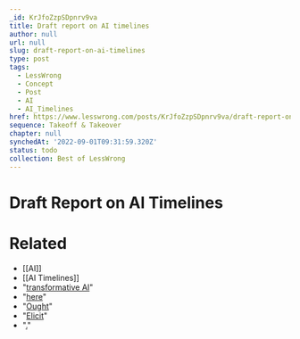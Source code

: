 ```yaml
---
_id: KrJfoZzpSDpnrv9va
title: Draft report on AI timelines
author: null
url: null
slug: draft-report-on-ai-timelines
type: post
tags:
  - LessWrong
  - Concept
  - Post
  - AI
  - AI_Timelines
href: https://www.lesswrong.com/posts/KrJfoZzpSDpnrv9va/draft-report-on-ai-timelines
sequence: Takeoff & Takeover
chapter: null
synchedAt: '2022-09-01T09:31:59.320Z'
status: todo
collection: Best of LessWrong
---
```


# Draft Report on AI Timelines


# Related

- [[AI]]
- [[AI Timelines]]
- "[transformative AI](https://www.openphilanthropy.org/blog/some-background-our-views-regarding-advanced-artificial-intelligence#Sec1)"
- "[here](https://drive.google.com/drive/u/1/folders/15ArhEPZSTYU8f012bs6ehPS6-xmhtBPP)"
- "[Ought](https://ought.org/)"
- "[Elicit](https://elicit.ought.org/)"
- "[.](elicit@ought.org.)"